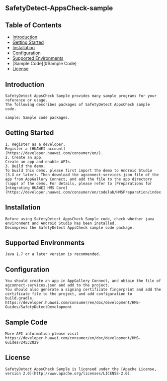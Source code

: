 ## SafetyDetect-AppsCheck-sample


## Table of Contents

 * [Introduction](#introduction)
 * [Getting Started](#Getting-Started)
 * [Installation](#installation)
 * [Configuration ](#configuration )
 * [Supported Environments](#supported-environments)
 * [Sample Code](#Sample Code)
 * [License](#license)


## Introduction
    SafetyDetect AppsCheck Sample provides many sample programs for your reference or usage.
    The following describes packages of SafetyDetect AppsCheck sample code.
    
    sample: Sample code packages. 

## Getting Started

    1. Register as a developer.
    Register a [HUAWEI account](https://developer.huawei.com/consumer/en/).
    2. Create an app.
    Create an app and enable APIs.
    3. Build the demo.
    To build this demo, please first import the demo to Android Studio (3.X or later). Then download the agconnect-services.json file of the app from AppGallery Connect, and add the file to the app directory (\app) of the demo. For details, please refer to [Preparations for Integrating HUAWEI HMS Core](https://developer.huawei.com/consumer/en/codelab/HMSPreparation/index.html)

## Installation
    Before using SafetyDetect AppsCheck Sample code, check whether java environment and Android Studio has been installed. 
    Decompress the SafetyDetect AppsCheck sample code package.

## Supported Environments
	Java 1.7 or a later version is recommended.

## Configuration 
    You should create an app in AppGallery Connect, and obtain the file of agconnect-services.json and add to the project.
    You should also generate a signing certificate fingerprint and add the certificate file to the project, and add configuration to build.gradle.
    https://developer.huawei.com/consumer/en/doc/development/HMS-Guides/SafetyDetectDevelopment

## Sample Code
    More API information please visit https://developer.huawei.com/consumer/en/doc/development/HMS-Guides/24532829

##  License
    SafetyDetect AppsCheck Sample is licensed under the [Apache License, version 2.0](http://www.apache.org/licenses/LICENSE-2.0).

